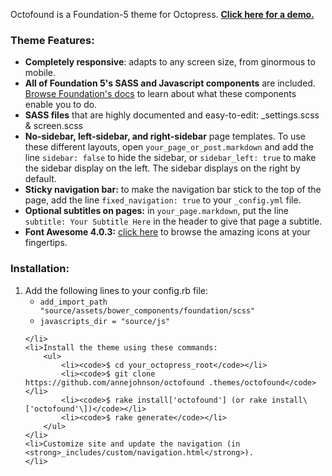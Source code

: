 Octofound is a Foundation-5 theme for Octopress. <strong><a href="http://octofound.annekjohnson.com/">Click here for a demo.</a></strong>

<h3>Theme Features:</h3>

<ul>
	<li><strong>Completely responsive</strong>: adapts to any screen size, from ginormous to mobile.</li>
	<li><strong>All of Foundation 5's SASS and Javascript components</strong> are included. <a href="http://foundation.zurb.com/docs/sass.html">Browse Foundation's docs</a> to learn about what these components enable you to do.</li>
	<li><strong>SASS files</strong> that are highly documented and easy-to-edit: _settings.scss & screen.scss</li>
	<li><strong>No-sidebar, left-sidebar, and right-sidebar</strong> page templates. To use these different layouts, open <code>your_page_or_post.markdown</code> and add the line <code>sidebar: false</code> to hide the sidebar, or <code>sidebar_left: true</code> to make the sidebar display on the left. The sidebar displays on the right by default.</li>
	<li><strong>Sticky navigation bar:</strong> to make the navigation bar stick to the top of the page, add the line <code>fixed_navigation: true</code> to your <code>_config.yml</code> file.</li>
	<li><strong>Optional subtitles on pages:</strong> in <code>your_page.markdown</code>, put the line <code>subtitle: Your Subtitle Here</code> in the header to give that page a subtitle.</li>
	<li><strong>Font Awesome 4.0.3:</strong> <a href="http://fortawesome.github.io/Font-Awesome/icons/">click here</a> to browse the amazing icons at your fingertips.</li>
</ul>

<h3>Installation:</h3>
<ol>
	<li>Add the following lines to your config.rb file:
		<ul>
			<li><code>add_import_path "source/assets/bower_components/foundation/scss"</code>
			</li>
			<li><code>javascripts_dir = "source/js"</code></li>
		</ul>

	</li>
	<li>Install the theme using these commands:
		<ul>
			<li><code>$ cd your_octopress_root</code></li>
			<li><code>$ git clone https://github.com/annejohnson/octofound .themes/octofound</code></li>
			<li><code>$ rake install['octofound'] (or rake install\['octofound'\])</code></li>
			<li><code>$ rake generate</code></li>
		</ul>
	</li>
	<li>Customize site and update the navigation (in <strong>_includes/custom/navigation.html</strong>).
	</li>

</ol>
